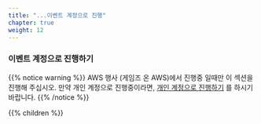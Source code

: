 ```yaml
---
title: "...이벤트 계정으로 진행"
chapter: true
weight: 12
---
```


### 이벤트 계정으로 진행하기

{{% notice warning %}}
AWS 행사 (게임즈 온 AWS)에서 진행중 일때만 이 섹션을 진행해 주십시오. 만약 개인 계정으로 진행중이라면, [개인 계정으로 진행하기](../self_paced/) 를 하시기 바랍니다.
{{% /notice %}}

{{% children %}}